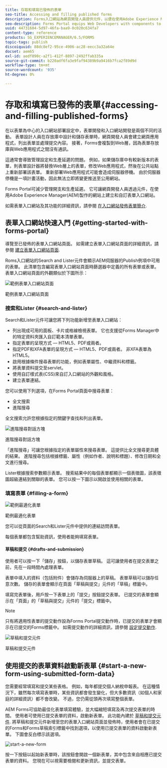 ```yaml
---
title: 存取和填寫已發佈的表單
seo-title: Accessing and filling published forms
description: Forms入口網站為網頁開發人員提供元件，以便在使用Adobe Experience Manager(AEM)製作的網站上建立和自訂表單入口網站。
seo-description: Forms Portal equips Web Developers with components to create and customize a forms portal on websites authored using Adobe Experience Manager (AEM).
uuid: 44731604-5d97-46fa-baa9-0c020c634fa7
content-type: reference
products: SG_EXPERIENCEMANAGER/6.5/FORMS
topic-tags: publish
discoiquuid: 88dc8ef2-95ce-4906-ac28-eecc3a32a64e
docset: aem65
exl-id: aedf890c-a2f1-412f-8897-2492ffab335a
source-git-commit: b220adf6fa3e9faf94389b9a9416b7fca2f89d9d
workflow-type: tm+mt
source-wordcount: '935'
ht-degree: 0%

---
```


# 存取和填寫已發佈的表單{#accessing-and-filling-published-forms}

在以表單為中心的入口網站部署設定中，表單開發和入口網站開發是兩個不同的活動。 表單設計人員在存放庫中設計和儲存表單時，網頁開發人員會建立網頁應用程式，列出表單並處理提交內容。 接著，Forms會複製到Web層，因為表單存放庫與Web應用程式之間沒有通訊。

這通常會導致管理設定和生產延遲的問題。 例如，如果儲存庫中有較新版本的表單，則表單設計器將替換Web層上的表單，修改Web應用程式，然後在公共站點上重新部署該表單。 重新部署Web應用程式可能會造成伺服器停機。 由於伺服器停機是一項計畫活動，因此無法立即將變更推送至公用網站。

Forms Portal可減少管理開支和生產延遲。 它可讓網頁開發人員透過元件，在使用Adobe Experience Manager(AEM)製作的網站上建立和自訂表單入口網站。

如需表單入口網站及其功能的詳細資訊，請參閱 [在入口網站發佈表單簡介](/help/forms/using/introduction-publishing-forms.md).

## 表單入口網站快速入門 {#getting-started-with-forms-portal}

導覽至已發佈的表單入口網站頁面。 如需建立表單入口網站頁面的詳細資訊，請參閱 [建立表單入口網站頁面](../../forms/using/creating-form-portal-page.md).

Roms入口網站的Search and Lister元件會顯示AEM伺服器的Publish例項中可用的表單。 此清單包含編寫表單入口網站頁面時篩選器中定義的所有表單或表單。 表單入口網站頁面的外觀類似於下圖所示：

![範例表單入口網站頁面 ](assets/forms-portal-page.png)

範例表單入口網站頁面

### 搜索和Lister {#search-and-lister}

Search和Lister元件可讓您將下列功能新增至表單入口網站：

* 列出現成可用的面板、卡片或格線檢視表單。 它也支援從Forms Manager中的特定資料夾匯入自訂範本清單表單。
* 指定表單的呈現方式 — HTML5、PDF或兩者。
* 指定PDF和XFA表單的呈現方式 — HTML5、PDF或兩者。 非XFA表單為HTML5。
* 啟用根據條件搜尋表單的功能，例如表單屬性、中繼資料和標籤。
* 將表單資料提交至servlet。
* 使用自訂樣式表(CSS)來自訂入口網站的外觀和風格。
* 建立表單連結。

您可以使用下列選項，在Forms Portal頁面中搜尋表單：

* 全文搜索
* 進階搜尋

全文搜索允許您根據指定的關鍵字查找和列出表單。

![進階搜尋對話方塊](assets/search-panel.png)

進階搜尋對話方塊

「進階搜尋」可讓您根據指定的表單屬性來搜尋表單。 這提供比全文搜尋更具體的結果。 進階搜尋包括根據標籤、屬性（例如作者、說明和標題）、修改日期和全文進行搜尋。

Lister根據搜索參數顯示表單。 搜索結果中的每個表單都顯示一個表徵圖，該表徵圖超級連結到關聯的表單。 您可以按一下圖示以開啟並使用相關的表單。

### 填寫表單 {#filling-a-form}

![範例最適化表單](assets/filling_a_form.png)

範例最適化表單

您可以從頁面的Search和Lister元件中提供的連結訪問表單。

每個表單都包含幫助資訊，使用者能夠填寫表單。

#### 草稿和提交 {#drafts-and-submission}

使用者可以按一下「儲存」按鈕，以儲存表單草稿。 這可讓使用者在提交表單之前，先在一段時間內處理表單。

表單中填入的資料（包括附件）會儲存為伺服器上的草稿。 表單草稿可以儲存任意次數。 儲存的表單會顯示在頁面「草稿與提交」元件的「草稿」標籤中。

填寫完表單後，用戶按一下表單上的「提交」按鈕提交表單。 已提交的表單會顯示在「頁面」的「草稿與提交」元件的「提交」標籤中。

>[!NOTE]
>
>只有將適用性表單的提交動作設為Forms Portal提交動作時，已提交的表單才會顯示在已提交的Forms標籤中。 如需提交動作的詳細資訊，請參閱 [設定提交動作](../../forms/using/configuring-submit-actions.md).

![草稿和提交元件](assets/draft-submission.png)

草稿和提交元件

## 使用提交的表單資料啟動新表單 {#start-a-new-form-using-submitted-form-data}

您需要經常填寫和提交某些表格。 例如，每年都提交個人納稅申報表。 在這種情況下，雖然每次填寫表單時，某些資訊都會發生變化，但大多數資訊（如個人和家庭的詳細資訊）都不會改變。 不過，您仍需從頭再次填寫整個表單。

AEM Forms可協助最佳化表單填寫體驗，並大幅縮短填寫及再次提交表單的時間。 使用者可使用已提交表單的資料，啟動新表單。 此功能內建於 [草稿和提交元件](../../forms/using/draft-submission-component.md). 將草稿和提交元件新增至您的表單入口網站頁面並發佈時，使用者會在已提交的Forms和Forms草稿索引標籤中找到選項，以使用已提交表單的資料啟動新表單。 下圖會反白標示該選項。

![start-a-new-form](assets/start-a-new-form.png)

按一下按鈕以起始新表單時，該按鈕會開啟一個新表單，其中包含來自相應已提交表單的資料。 您現在可以視需要檢閱和更新資訊，並提交表單。
